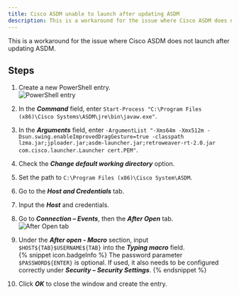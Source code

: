 ```yaml
---
title: Cisco ASDM unable to launch after updating ASDM
description: This is a workaround for the issue where Cisco ASDM does not launch after updating ASDM
---
```

This is a workaround for the issue where Cisco ASDM does not launch after updating ASDM.

## Steps
1. Create a new PowerShell entry.  
![PowerShell entry](https://webdevolutions.azureedge.net/docs/en/kb/KB0055.png)
1. In the ***Command*** field, enter `Start-Process "C:\Program Files (x86)\Cisco Systems\ASDM\jre\bin\javaw.exe"`.
1. In the ***Arguments*** field, enter `-ArgumentList "-Xms64m -Xmx512m -Dsun.swing.enableImprovedDragGesture=true -classpath lzma.jar;jploader.jar;asdm-launcher.jar;retroweaver-rt-2.0.jar com.cisco.launcher.Launcher cert.PEM"`.
1. Check the ***Change default working directory*** option.
1. Set the path to `C:\Program Files (x86)\Cisco System\ASDM`.
1. Go to the ***Host and Credentials*** tab.
1. Input the ***Host*** and credentials.
1. Go to ***Connection – Events***, then the ***After Open*** tab.  
![After Open tab](https://webdevolutions.azureedge.net/docs/en/kb/KB0056.png)
1. Under the ***After open - Macro*** section, input `$HOST${TAB}$USERNAME${TAB}` into the ***Typing macro*** field.  
   {% snippet icon.badgeInfo %}
   The password parameter `$PASSWORD${ENTER}` is optional. If used, it also needs to be configured correctly under ***Security – Security Settings***.
   {% endsnippet %}

1. Click ***OK*** to close the window and create the entry.
